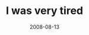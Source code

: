 ---
layout: base.njk
title : 'I was very tired' 
view_title : 'I was very tired' 
year : '2008' 
date : '2008-08-13' 
img_file : '/drawing/iwasverytired.jpg' 
html_file : 'iwasverytired' 
next_html : 'imnotmyfault.html' 
year_order : '359' 
permalink : "title/{{html_file}}.html"
---